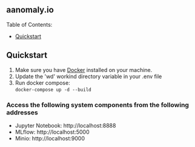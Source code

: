 ### 
## aanomaly.io

Table of Contents:

- [Quickstart](#Quickstart)

## Quickstart
1. Make sure you have [Docker](https://www.docker.com/products/docker-desktop) installed on your machine.
2. Update the 'wd' workind directory variable in your .env file
3. Run docker compose:  
 ```docker-compose up -d --build``` 

### Access the following system components from the following addresses
- Jupyter Notebook: http://localhost:8888
- MLflow: http://localhost:5000
- Minio: http://localhost:9000